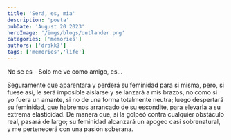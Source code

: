 ```yaml
---
title: 'Será, es, mia'
description: 'poeta'
pubDate: 'August 20 2023'
heroImage: '/imgs/blogs/outlander.png'
categories: ['memories']
authors: ['drakk3']
tags: ['memories','life']
---
```

No se es - Solo me ve como amigo, es…


Seguramente que aparentara y perderá su feminidad para si misma, pero, si fuese así, le será imposible aislarse y se lanzará a mis brazos, no como si yo fuera un amante, si no de una forma totalmente neutra; luego despertará su feminidad, que habremos arrancado de su escondite, para elevarla a su extrema elasticidad. De manera que, si la golpeó contra cualquier obstáculo real, pasará de largo; su feminidad alcanzará un apogeo casi sobrenatural, y me pertenecerá con una pasión soberana.